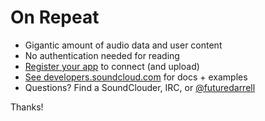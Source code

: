 # On Repeat

- Gigantic amount of audio data and user content
- No authentication needed for reading
- [Register your app](http://soundcloud.com/you/apps) to connect (and upload)
- [See developers.soundcloud.com](http://developers.soundcloud.com) for docs + examples
- Questions? Find a SoundClouder, IRC, or [@futuredarrell](http://twitter.com/futuredarrell)

Thanks!

<div class="sc_logo"></div>
